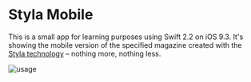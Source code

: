 # Styla Mobile

This is a small app for learning purposes using Swift 2.2 on iOS 9.3. 
It's showing the mobile version of the specified magazine created with the [Styla technology](http://styla.com) – nothing more, nothing less.

![usage](http://i.imgur.com/7bII3ST.gif)
